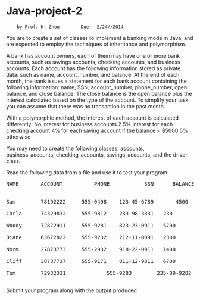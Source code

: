# Java-project-2

		by Prof. H. Zhou		Due:  2/24//2014

You are to create a set of classes to implement a banking mode in Java, and are expected to employ the techniques of inheritance and polymorphism.

A bank has account owners, each of them may have one or more bank accounts, such as savings accounts, checking accounts, and business accounts. Each account has the following information stored as private data: such as name,  account_number, and balance.  At the end of each month, the bank issues a statement for each bank account containing the following information: name, SSN, account_number, phone_number, open balance, and close balance. The close balance is the open balance plus the interest calculated based on the type of the account. To simplify your task, you can assume that there was no transaction in the past month. 

With a polymorphic method, the interest of each account is calculated differently:
No interest for business accounts
2.5% interest for each checking account
4% for each saving account if the balance  < $5000
5% otherwise

You may need to create the following classes: accounts, business_accounts, checking_accounts, savings_accounts, and the driver class.

Read the following data from a file and use it  to test your program:
<pre>
NAME       ACCOUNT	        PHONE	        SSN		 BALANCE	    TYPE<br>

Sam 	   78192222		555-0498	123-45-6789       4500               B<br>
Carla	   74329832		555-9812	233-98-3831	  230                C<br>
Woody	   72872911		555-9281	823-23-0911	  5700               S<br>
Diane	   63672822		555-9232	212-11-0091	  2300               S<br>
Norm	   27873773		555-2932	918-22-0911	  1400               C<br>
Cliff	   38737737		555-9171	811-12-9811	  6700               S<br>
Tom        72932331             555-9283        235-09-9282       7800               C<br>
</pre>
Submit your program along with the output produced
